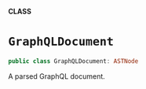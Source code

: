 **CLASS**

# `GraphQLDocument`

```swift
public class GraphQLDocument: ASTNode
```

A parsed GraphQL document.

